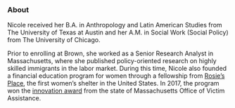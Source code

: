 ### About
Nicole received her B.A. in Anthropology and Latin American Studies from The University of Texas at Austin and her A.M. in Social Work (Social Policy) from The University of Chicago. 

Prior to enrolling at Brown, she worked as a Senior Research Analyst in Massachusetts, where she published policy-oriented research on highly skilled immigrants in the labor market. During this time, Nicole also founded a financial education program for women through a fellowship from [Rosie’s Place](https://www.rosiesplace.org), the first women’s shelter in the United States. In 2017, the program won the [innovation award](https://www.elizabethfreemancenter.org/learn-more/moneyschool/) from the state of Massachusetts Office of Victim Assistance.
